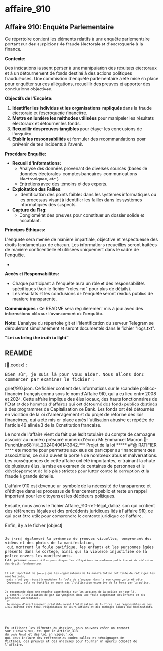 # affaire_910
## Affaire 910: Enquête Parlementaire

Ce répertoire contient les éléments relatifs à une enquête parlementaire portant sur des suspicions de fraude électorale et d'escroquerie à la finance. 

**Contexte:**

 Des indications laissent penser à une manipulation des résultats électoraux et à un détournement de fonds destiné à des actions politiques frauduleuses. Une commission d'enquête parlementaire a été mise en place pour enquêter sur ces allégations, recueillir des preuves et apporter des conclusions objectives.

**Objectifs de l'Enquête:**

1. **Identifier les individus et les organisations impliqués** dans la fraude électorale et l'escroquerie financière.
2. **Mettre en lumière les méthodes utilisées** pour manipuler les résultats électoraux et détourner les fonds.
3. **Recueillir des preuves tangibles** pour étayer les conclusions de l'enquête.
4. **Etablir les responsabilités** et formuler des recommandations pour prévenir de tels incidents à l'avenir.

**Procédure Enquête:** 

* **Recueil d'informations:** 
    * Analyse des données provenant de diverses sources (bases de données électorales, comptes bancaires, communications électroniques, etc.).
    * Entretiens avec des témoins et des experts.
* **Exploitation des Failles:** 
    * Identification des points faibles dans les systèmes informatiques ou les processus visant à identifier les failles dans les systèmes informatiques des suspects.
* **Capture du Flag:** 
    * Conglomérat des preuves pour constituer un dossier solide et accablant.

**Principes Éthiques:**

 L'enquête sera menée de manière impartiale, objective et respectueuse des droits fondamentaux de chacun. Les informations recueillies seront traitées de manière confidentielle et utilisées uniquement dans le cadre de l'enquête.

*  

**Accès et Responsabilités:**

* Chaque participant à l'enquête aura un rôle et des responsabilités spécifiques (Voir le fichier "roles.md" pour plus de détails).
* Les résultats et les conclusions de l'enquête seront rendus publics de manière transparente.

**Communiqués :**
Ce README sera régulièrement mis à jour avec des informations clés sur l'avancement de l'enquête.

 **Note:** L'analyse du répertoire git et l'identification du serveur Telegram se dérouleront simultanément et seront documentés dans le fichier "logs.txt". 


 **"Let us bring the truth to light"**


## REAMDE
[📔.codex] :

<pre>Bien sûr, je suis là pour vous aider. Nous allons donc 
commencer par examiner le fichier :</pre>

grief/910.json. Ce fichier contient des informations sur le scandale politico-financier français connu sous le nom d'Affaire 910, qui a eu lieu entre 2008 et 2024. Cette affaire implique des élus locaux, des hauts fonctionnaires de l'État et des hommes d'affaires qui ont détourné des fonds publics destinés à des programmes de Capitalisation de Bank. Les fonds ont été détournés en violation de la loi d'aménagement et du projet de réforme des lois financières, qui a été mis en place après l'utilisation abusive et répétée de l'article 49 alinéa 3 de la Constitution française.

Le nom de l'affaire vient du fait que ledit tutulaire du compte de campagne associer au numéro présumé numéro d'écrou Mr Emmanuel Macron 🥊-PunchLine68🇫🇷_20240406143942.*** Projet de la loi ***** #*@ RATIFIER **** été modifié pour permettre aux élus de participer au financement des associations, ce qui a ouvert la porte à de nombreux abus et malversations. Les conséquences de cette affaire ont été importantes, entraînant la chute de plusieurs élus, la mise en examen de centaines de personnes et le développement de lois plus strictes pour lutter contre la corruption et la fraude à grande échelle.

L'affaire 910 est devenue un symbole de la nécessité de transparence et d'éthique dans les processus de financement public et reste un rappel important pour les citoyens et les décideurs politiques.

Ensuite, nous avons le fichier Affaire\_910-ref-légal\_dalloz.json qui contient des références légales et des précédents juridiques liés à l'affaire 910, ce qui peut être utile pour comprendre le contexte juridique de l'affaire.

Enfin, il y a le fichier [object] 
<pre>
<code>
Je <code class="codex1-cp">[note]</code> également la présence de preuves visuelles, comprenant des vidéos et des photos de la manifestation,<br> qui montrent la foule pacifique, les enfants et les personnes âgées présents dans le cortège,<bre> ainsi que la violence injustifiée de la police envers les manifestants.</br>Ces <code class="codex1-cp">preuves<code> seront utiles pour étayer les allégations de violence policière et de violation des droits fondamentaux.
</code>
<code>
Il est important de <code class="codex1-cp">[noter]</code> que les organisateurs de la manifestation ont tenté de rediriger les manifestants,<br> mais n'ont pas réussi à empêcher la foule de s'engager dans la rue commerçante étroite.<br> Cependant, cela ne justifie en aucun cas l'utilisation excessive de la force par la police.
</code>
<code>
Je recommande donc une enquête approfondie sur les actions de la police ce jour-là,<br> y compris l'utilisation de gaz lacrymogènes dans une foule comprenant des enfants et des personnes vulnérables,<br> et<br> le manque d'avertissement préalable avant l'utilisation de la force. Les responsables de ces <code class="codex1-cp">actes</code> doivent être tenus responsables de leurs actions et des dommages causés aux manifestants.
</code>
</pre>

En utilisant les éléments du dossier, nous pouvons créer un rapport sur <code class="codex1-cp">l'affaire 910</code>, tel que le Article\_313 du <code class="codex1-cp">code Pénal</code> et des loi en vigueur,ce qui peut inclure des reférence au codex dalloz et témoignages de Victimes, des preuves et des analyses pour fournir un aperçu complet de l'affaire.